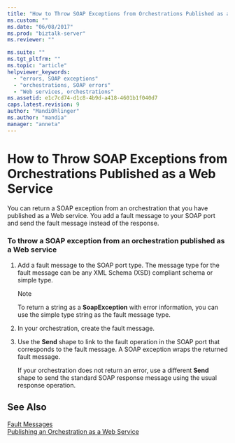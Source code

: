 ```yaml
---
title: "How to Throw SOAP Exceptions from Orchestrations Published as a Web Service | Microsoft Docs"
ms.custom: ""
ms.date: "06/08/2017"
ms.prod: "biztalk-server"
ms.reviewer: ""

ms.suite: ""
ms.tgt_pltfrm: ""
ms.topic: "article"
helpviewer_keywords: 
  - "errors, SOAP exceptions"
  - "orchestrations, SOAP errors"
  - "Web services, orchestrations"
ms.assetid: e1c7cd74-d1c8-4b9d-a418-4601b1f040d7
caps.latest.revision: 9
author: "MandiOhlinger"
ms.author: "mandia"
manager: "anneta"
---
```

# How to Throw SOAP Exceptions from Orchestrations Published as a Web Service
You can return a SOAP exception from an orchestration that you have published as a Web service. You add a fault message to your SOAP port and send the fault message instead of the response.  
  
### To throw a SOAP exception from an orchestration published as a Web service  
  
1. Add a fault message to the SOAP port type. The message type for the fault message can be any XML Schema (XSD) compliant schema or simple type.  
  
   > [!NOTE]
   >  To return a string as a **SoapException** with error information, you can use the simple type string as the fault message type.  
  
2. In your orchestration, create the fault message.  
  
3. Use the **Send** shape to link to the fault operation in the SOAP port that corresponds to the fault message. A SOAP exception wraps the returned fault message.  
  
   If your orchestration does not return an error, use a different **Send** shape to send the standard SOAP response message using the usual response operation.  
  
## See Also  
 [Fault Messages](../core/fault-messages.md)   
 [Publishing an Orchestration as a Web Service](../core/publishing-an-orchestration-as-a-web-service.md)